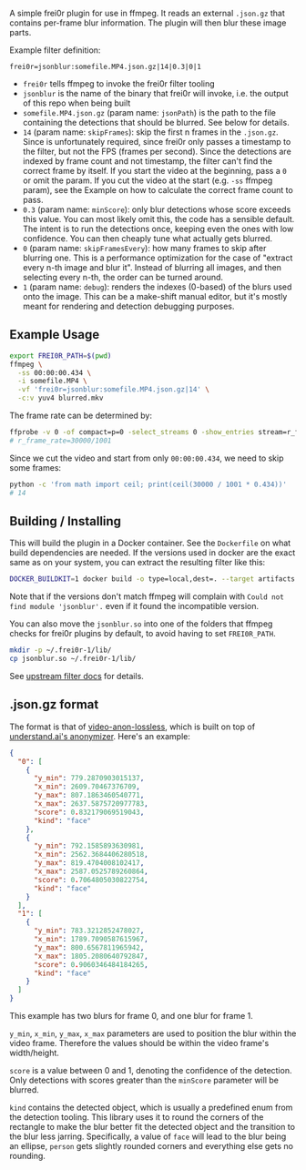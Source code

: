 A simple frei0r plugin for use in ffmpeg. It reads an external `.json.gz` that
contains per-frame blur information. The plugin will then blur these image
parts.

Example filter definition:
```
frei0r=jsonblur:somefile.MP4.json.gz|14|0.3|0|1
```

* `frei0r` tells ffmpeg to invoke the frei0r filter tooling
* `jsonblur` is the name of the binary that frei0r will invoke, i.e. the output
  of this repo when being built
* `somefile.MP4.json.gz` (param name: `jsonPath`) is the path to the file
  containing the detections that should be blurred. See below for details.
* `14` (param name: `skipFrames`): skip the first n frames in the `.json.gz`.
  Since is unfortunately required, since frei0r only passes a timestamp to the
  filter, but not the FPS (frames per second). Since the detections are indexed
  by frame count and not timestamp, the filter can't find the correct frame by
  itself. If you start the video at the beginning, pass a `0` or omit the param.
  If you cut the video at the start (e.g. `-ss` ffmpeg param), see the Example
  on how to calculate the correct frame count to pass.
* `0.3` (param name: `minScore`): only blur detections whose score exceeds this
  value. You can most likely omit this, the code has a sensible default. The
  intent is to run the detections once, keeping even the ones with low
  confidence. You can then cheaply tune what actually gets blurred.
* `0` (param name: `skipFramesEvery`): how many frames to skip after blurring
  one. This is a performance optimization for the case of "extract every n-th
  image and blur it". Instead of blurring all images, and then selecting every
  n-th, the order can be turned around.
* `1` (param name: `debug`): renders the indexes (0-based) of the blurs used
  onto the image. This can be a make-shift manual editor, but it's mostly meant
  for rendering and detection debugging purposes.

## Example Usage

```bash
export FREI0R_PATH=$(pwd)
ffmpeg \
  -ss 00:00:00.434 \
  -i somefile.MP4 \
  -vf 'frei0r=jsonblur:somefile.MP4.json.gz|14' \
  -c:v yuv4 blurred.mkv
```

The frame rate can be determined by:
```bash
ffprobe -v 0 -of compact=p=0 -select_streams 0 -show_entries stream=r_frame_rate somefile.MP4
# r_frame_rate=30000/1001
```

Since we cut the video and start from only `00:00:00.434`, we need to skip some frames:
```bash
python -c 'from math import ceil; print(ceil(30000 / 1001 * 0.434))'
# 14
```

## Building / Installing

This will build the plugin in a Docker container. See the `Dockerfile` on what
build dependencies are needed. If the versions used in docker are the exact same
as on your system, you can extract the resulting filter like this:
```bash
DOCKER_BUILDKIT=1 docker build -o type=local,dest=. --target artifacts .
```
Note that if the versions don't match ffmpeg will complain with `Could not find
module 'jsonblur'.` even if it found the incompatible version.

You can also move the `jsonblur.so` into one of the folders that ffmpeg checks
for frei0r plugins by default, to avoid having to set `FREI0R_PATH`.

```bash
mkdir -p ~/.frei0r-1/lib/
cp jsonblur.so ~/.frei0r-1/lib/
```

See [upstream filter docs] for details.

## .json.gz format

The format is that of [video-anon-lossless], which is built on top of
[understand.ai's anonymizer]. Here's an example:

```json
{
  "0": [
    {
      "y_min": 779.2870903015137,
      "x_min": 2609.70467376709,
      "y_max": 807.1863460540771,
      "x_max": 2637.5875720977783,
      "score": 0.832179069519043,
      "kind": "face"
    },
    {
      "y_min": 792.1585893630981,
      "x_min": 2562.3684406280518,
      "y_max": 819.4704008102417,
      "x_max": 2587.0525789260864,
      "score": 0.7064805030822754,
      "kind": "face"
    }
  ],
  "1": [
    {
      "y_min": 783.3212852478027,
      "x_min": 1789.7090587615967,
      "y_max": 800.6567811965942,
      "x_max": 1805.2080640792847,
      "score": 0.9060346484184265,
      "kind": "face"
    }
  ]
}
```

This example has two blurs for frame 0, and one blur for frame 1.

`y_min`, `x_min`, `y_max`, `x_max` parameters are used to position the blur
within the video frame. Therefore the values should be within the video frame's
width/height.

`score` is a value between 0 and 1, denoting the confidence of the detection.
Only detections with scores greater than the `minScore` parameter will be
blurred.

`kind` contains the detected object, which is usually a predefined enum from the
detection tooling. This library uses it to round the corners of the rectangle to
make the blur better fit the detected object and the transition to the blur less
jarring. Specifically, a value of `face` will lead to the blur being an ellipse,
`person` gets slightly rounded corners and everything else gets no rounding.


[upstream filter docs]: https://ffmpeg.org/ffmpeg-filters.html#frei0r-1
[video-anon-lossless]: https://github.com/breunigs/video-anon-lossless
[understand.ai's anonymizer]: https://github.com/understand-ai/anonymizer
